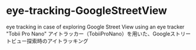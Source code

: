 # eye-tracking-GoogleStreetView
eye tracking in case of exploring Google Street View using an eye tracker "Tobii Pro Nano"
アイトラッカー（TobiiProNano）を用いた、Googleストリートビュー探索時のアイトラッキング
